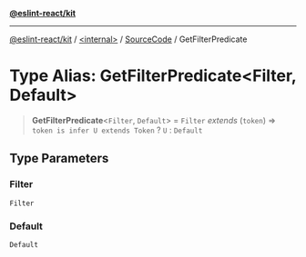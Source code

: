[**@eslint-react/kit**](../../../../README.md)

***

[@eslint-react/kit](../../../../README.md) / [\<internal\>](../../../README.md) / [SourceCode](../README.md) / GetFilterPredicate

# Type Alias: GetFilterPredicate\<Filter, Default\>

> **GetFilterPredicate**\<`Filter`, `Default`\> = `Filter` *extends* (`token`) => `token is infer U extends Token` ? `U` : `Default`

## Type Parameters

### Filter

`Filter`

### Default

`Default`
